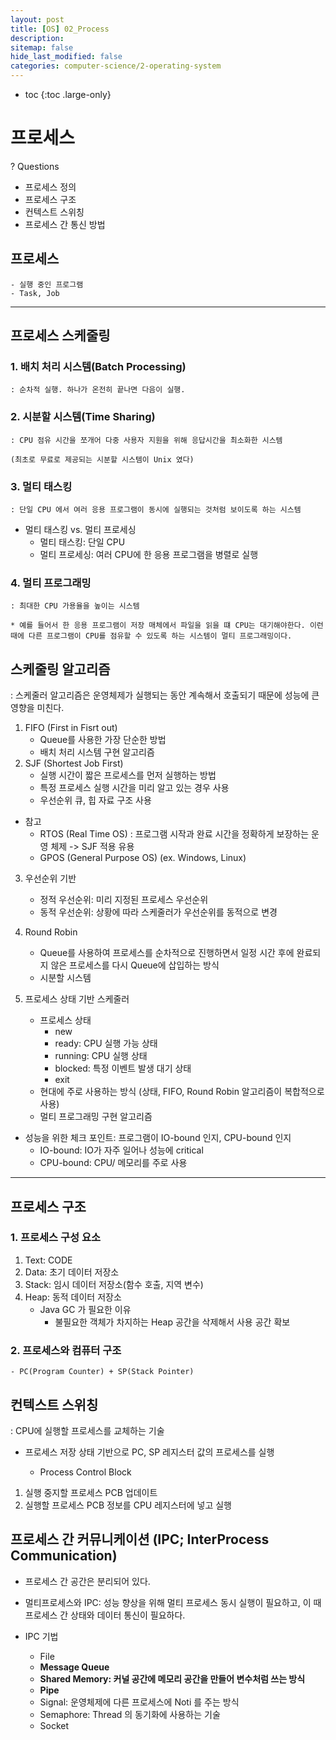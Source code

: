 ```yaml
---
layout: post
title: [OS] 02_Process
description: 
sitemap: false
hide_last_modified: false
categories: computer-science/2-operating-system
---
```


* toc
{:toc .large-only}

# 프로세스 

? Questions
- 프로세스 정의 
- 프로세스 구조 
- 컨텍스트 스위칭 
- 프로세스 간 통신 방법  

## 프로세스 
    - 실행 중인 프로그램 
    - Task, Job

----

## 프로세스 스케줄링 

### 1. 배치 처리 시스템(Batch Processing) 
    : 순차적 실행. 하나가 온전히 끝나면 다음이 실행. 

### 2. 시분할 시스템(Time Sharing) 
    : CPU 점유 시간을 쪼개어 다중 사용자 지원을 위해 응답시간을 최소화한 시스템
    
    (최초로 무료로 제공되는 시분할 시스템이 Unix 였다) 

### 3. 멀티 태스킹 
    : 단일 CPU 에서 여러 응용 프로그램이 동시에 실행되는 것처럼 보이도록 하는 시스템 

* 멀티 태스킹 vs. 멀티 프로세싱 
    - 멀티 태스킹: 단일 CPU 
    - 멀티 프로세싱: 여러 CPU에 한 응용 프로그램을 병렬로 실행

### 4. 멀티 프로그래밍 
    : 최대한 CPU 가용율을 높이는 시스템 
    
    * 예를 들어서 한 응용 프로그램이 저장 매체에서 파일을 읽을 떄 CPU는 대기해야한다. 이런 때에 다른 프로그램이 CPU를 점유할 수 있도록 하는 시스템이 멀티 프로그래밍이다. 


##  스케줄링 알고리즘 
: 스케줄러 알고리즘은 운영체제가 실행되는 동안 계속해서 호출되기 때문에 성능에 큰 영향을 미친다. 

1. FIFO (First in Fisrt out) 
    - Queue를 사용한 가장 단순한 방법 
    - 배치 처리 시스템 구현 알고리즘 
2. SJF (Shortest Job First)
    - 실행 시간이 짧은 프로세스를 먼저 실행하는 방법 
    - 특정 프로세스 실행 시간을 미리 알고 있는 경우 사용 
    - 우선순위 큐, 힙 자료 구조 사용 

* 참고 
    * RTOS (Real Time OS) 
        : 프로그램 시작과 완료 시간을 정확하게 보장하는 운영 체제 
        -> SJF 적용 유용 
    * GPOS (General Purpose OS) (ex. Windows, Linux) 

3. 우선순위 기반 
    - 정적 우선순위: 미리 지정된 프로세스 우선순위 
    - 동적 우선순위: 상황에 따라 스케줄러가 우선순위를 동적으로 변경 

4. Round Robin 
    - Queue를 사용하여 프로세스를 순차적으로 진행하면서 일정 시간 후에 완료되지 않은 프로세스를 다시 Queue에 삽입하는 방식 
    - 시분할 시스템

5. 프로세스 상태 기반 스케줄러 
    - 프로세스 상태 
        - new 
        - ready: CPU 실행 가능 상태 
        - running: CPU 실행 상태 
        - blocked: 특정 이벤트 발생 대기 상태 
        - exit
    - 현대에 주로 사용하는 방식 (상태, FIFO, Round Robin 알고리즘이 복합적으로 사용) 
    - 멀티 프로그래밍 구현 알고리즘 

* 성능을 위한 체크 포인트: 프로그램이 IO-bound 인지, CPU-bound 인지 
    - IO-bound: IO가 자주 일어나 성능에 critical 
    - CPU-bound: CPU/ 메모리를 주로 사용 

----

## 프로세스 구조

### 1. 프로세스 구성 요소
1. Text: CODE 
2. Data: 초기 데이터 저장소 
3. Stack: 임시 데이터 저장소(함수 호출, 지역 변수) 
4. Heap: 동적 데이터 저장소 
    * Java GC 가 필요한 이유
        - 불필요한 객체가 차지하는 Heap 공간을 삭제해서 사용 공간 확보 

### 2. 프로세스와 컴퓨터 구조 
    - PC(Program Counter) + SP(Stack Pointer) 

## 컨텍스트 스위칭 
: CPU에 실행할 프로세스를 교체하는 기술
- 프로세스 저장 상태 기반으로 PC, SP 레지스터 값의 프로세스를 실행 

    - Process Control Block 

1. 실행 중지할 프로세스 PCB 업데이트 
2. 실행할 프로세스 PCB 정보를 CPU 레지스터에 넣고 실행 


## 프로세스 간 커뮤니케이션 (IPC; InterProcess Communication) 

- 프로세스 간 공간은 분리되어 있다. 
- 멀티프로세스와 IPC: 성능 향상을 위해 멀티 프로세스 동시 실행이 필요하고, 이 때 프로세스 간 상태와 데이터 통신이 필요하다. 

- IPC 기법 
    - File 
    - <b>Message Queue
    - Shared Memory: 커널 공간에 메모리 공간을 만들어 변수처럼 쓰는 방식
    - Pipe </b> 
    - Signal: 운영체제에 다른 프로세스에 Noti 를 주는 방식 
    - Semaphore: Thread 의 동기화에 사용하는 기술 
    - Socket 

